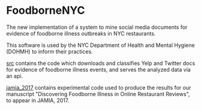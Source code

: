 # FoodborneNYC

The new implementation of a system to mine social media documents for evidence of foodborne illness outbreaks in NYC restaurants.

This software is used by the NYC Department of Health and Mental Hygiene (DOHMH) to inform their practices.

[src](src/) contains the code which downloads and classifies Yelp and Twitter docs for evidence of foodborne illness events, and serves the analyzed data via an api.

[jamia_2017](jamia_2017) contains experimental code used to produce the results for our manuscript "Discovering Foodborne Illness in Online Restaurant Reviews", to appear in JAMIA, 2017.

